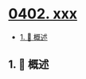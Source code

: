 # [0402. xxx](https://github.com/Tdahuyou/TNotes.leetcode/tree/main/notes/0402.%20xxx)

<!-- region:toc -->

- [1. 📝 概述](#1--概述)

<!-- endregion:toc -->

## 1. 📝 概述
